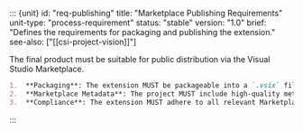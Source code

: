 ::: {unit}
id: "req-publishing"
title: "Marketplace Publishing Requirements"
unit-type: "process-requirement"
status: "stable"
version: "1.0"
brief: "Defines the requirements for packaging and publishing the extension."
see-also: ["[[csi-project-vision]]"]

The final product must be suitable for public distribution via the Visual Studio Marketplace.

```markdown
1.  **Packaging**: The extension MUST be packageable into a `.vsix` file using the standard `vsce` tool.
2.  **Marketplace Metadata**: The project MUST include high-quality metadata for its Marketplace page, including a comprehensive `README.md`, a `LICENSE` file, a `CHANGELOG.md`, and a 128x128 pixel icon.
3.  **Compliance**: The extension MUST adhere to all relevant Marketplace guidelines, including the Microsoft AI Tools and Practices Guidelines and the GitHub Copilot Extensibility Acceptable Use Policy.
```
:::